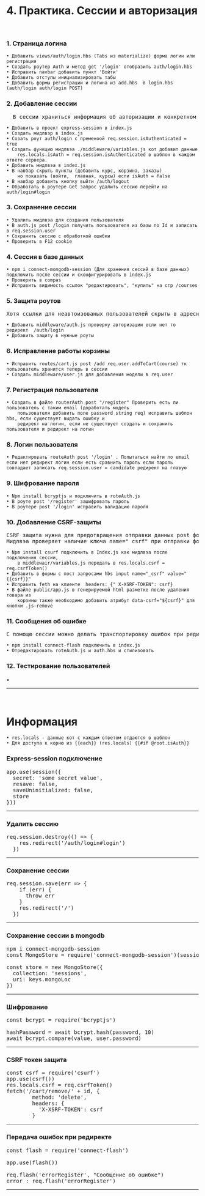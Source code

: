 # 4. Практика. Сессии и авторизация
&emsp;  
### 1. Страница логина
	• Добавить views/auth/login.hbs (Tabs из materialize) форма логин или регистрация
	• Создать роутер Auth и метод get '/login' отобразить auth/login.hbs 
	• Исправить navbar добавить пункт 'Войти'
	• Добавить отступы инициализировать табы
	• Добавить формы регистрации и логина из add.hbs  в login.hbs  (auth/login auth/login POST)

### 2. Добавление сессии
<pre>
  В сессии храниться информация об авторизации и конкретном пользователе кот  сохр в куках и mongoDB. Данные хранятся внутри req.session. Объект Node.js сессии глобальный и будет перезаписываться данными последнего пользователя. Самыми распространенными хранилищами являются MemCached и Redis.  Сессия начинается в момент захода на сайт и заканчивается при закрытии вкладки браузера или при переходе в пределах текущей вкладки на другой ресурс, и позволяет сохранять, например, данные в действиях пользователя, которые не теряются при переходе на другую страницу.
</pre>
	• Добавить в проект express-session в index.js
	• Создать мидлвэр в index.js
	• Созать роут auth/login c пременоой req.session.isAuthenticated = true
	• Создать функцию мидлвэа ./middleware/variables.js кот добавит данные 
		res.locals.isAuth = req.session.isAuthenticated в шаблон в каждом ответе сервера.
	• Добавить мидлвэа в index.js
	• В навбар скрыть пункты (добавить курс, корзина, заказы) 
		но показать (войти,  главная, курсы) если isAuth = false
	• В навбар добавить кнопку выйти /auth/logout
	• Обработать в роутере Get запрос удалить сессию перейти на auth/login#login

### 3. Сохранение сессии
	• Удалить мидлвэа для создания пользователя
	• В auth.js post /login получить пользователя из базы по Id и записать в req.session.user
	• Сохранить сессию с обработкой ошибки
	• Проверить в F12 cookie

### 4. Сессия в базе данных
	• npm i connect-mongodb-session (Для хранения сессий в базе данных) подключить после сессии и сконфигурировать в index.js
	• Проверить в compas
	• Исправить видимость ссылок "редактировать", "купить" на стр /courses

### 5. Защита роутов
<pre>
Хотя ссылки для неавтоизованых пользователей скрыты в адресной строке все равно можно по ним зайти.
</pre>
	• Добавить middleware/auth.js проверку авторизации если нет то редирект  /auth/login
	• Добавить защиту в нужные роуты

### 6. Исправление работы корзины
	• Исправить routes/cart.js post /add req.user.addToCart(course) тк пользователь хранится теперь в сессии
	• Создать middleware/user.js для добавления модели в req.user

### 7. Регистрация пользователя
	• Создать в файле routerAuth post "/register" Проверить есть ли пользователь с таким email (доработать модель
		пользователя добавить поле password string req) исправить шаблон hbs, если существует выдать ошибку и 
		редирект на логин, если не существует создать и сохранить пользователя и редирект на логин

### 8. Логин пользователя
	• Редактировать routeAuth post '/login' . Попытаться найти по email если нет редирект логин если есть сравнить пароль если пароль совпадает записать req.session.user = candidate редирект на главую

### 9. Шифрование пароля
	• Npm install bcryptjs и подключить в roteAuth.js
	• В роуте post '/register' зашифровать пароль
	• В роутере post '/login' исправить валидацию пароля

### 10. Добавление CSRF-защиты
<pre>
CSRF защита нужна для предотвращения отправки данных post форм злоумышленником от лица пользователя.
Мидлвэа проверяет наличие ключа name="_csrf" при отправки формы от клиента
</pre>
	• Npm install csurf подключить в Index.js как мидлвэа после подключения сессии, 
		в middlewair/variables.js передать в res.locals.csrf = req.csrfToken()
	• Добавить в формы с пост запросами hbs input name="_csrf" value="{{csrf}}"
	• Исправить feth на клиенте  headers: {" X-XSRF-TOKEN": csrf}
	• В файле public/app.js в генерируемой html разметке после удаления товара из 
		корзины также необходимо добавить атрибут data-csrf="${csrf}" для кнопки .js-remove

### 11. Сообщения об ошибке
<pre>
С помощю сессии можно делать транспортировку ошибок при редиректе
</pre>
	• npm install connect-flash подключить в index.js
	• Отредактировать roteAuth.js и auth.hbs и стилизовать

### 12. Тестирование пользователей
  •
***
&emsp;
# Информация
	• res.locals - данные кот с каждым ответом отдаются в шаблон
	• Для доступа к корню из {{each}} (res.locals) {{#if @root.isAuth}}
### Express-session подключение
<pre>
app.use(session({
  secret: 'some secret value',
  resave: false,
  saveUninitialized: false,
  store
}))
</pre>
***
### Удалить сессию
<pre>
req.session.destroy(() => {
    res.redirect('/auth/login#login')
  })
</pre>
***
### Сохранение сессии
<pre>
req.session.save(err => {
    if (err) {
      throw err
    }
    res.redirect('/')
  })
</pre>
***
### Сохранение сессии в mongodb
<pre>
npm i connect-mongodb-session
const MongoStore = require('connect-mongodb-session')(session)

const store = new MongoStore({
  collection: 'sessions',
  uri: keys.mongoLoc
})
</pre>
***
### Шифрование
<pre>
const bcrypt = require('bcryptjs')

hashPassword = await bcrypt.hash(password, 10)
await bcrypt.compare(value, user.password)
</pre>
***
### CSRF токен защита
<pre>
const csrf = require('csurf')
app.use(csrf())
res.locals.csrf = req.csrfToken()
fetch('/cart/remove/' + id, {
        method: 'delete',
        headers: {
          'X-XSRF-TOKEN': csrf
        }
</pre>
***
### Передача ошибок при редиректе
<pre>
const flash = require('connect-flash')

app.use(flash())

req.flash('errorRegister', "Сообщение об ошибке")
error : req.flash('errorRegister')
</pre>
***